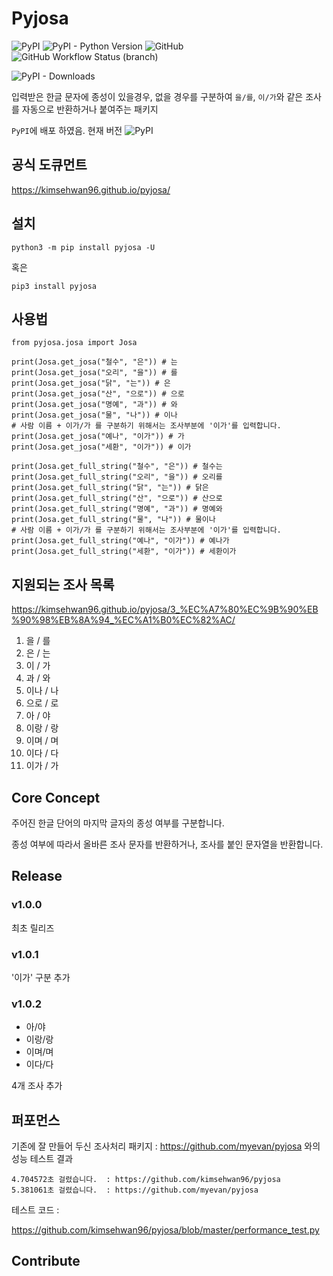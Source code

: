 # Pyjosa

![PyPI](https://img.shields.io/pypi/v/pyjosa?style=plastic)  ![PyPI - Python Version](https://img.shields.io/pypi/pyversions/pyjosa)
![GitHub](https://img.shields.io/github/license/kimsehwan96/pyjosa) ![GitHub Workflow Status (branch)](https://img.shields.io/github/workflow/status/kimsehwan96/pyjosa/Publish%20Python%20%F0%9F%90%8D%20distributions%20%F0%9F%93%A6%20to%20PyPI/release) 

![PyPI - Downloads](https://img.shields.io/pypi/dm/pyjosa) 

입력받은 한글 문자에 종성이 있을경우, 없을 경우를 구분하여 `을/를`, `이/가`와 같은 조사를 자동으로 반환하거나 붙여주는 패키지

`PyPI`에 배포 하였음. 현재 버전 ![PyPI](https://img.shields.io/pypi/v/pyjosa?style=plastic)

## 공식 도큐먼트

https://kimsehwan96.github.io/pyjosa/

## 설치

`python3 -m pip install pyjosa -U`

혹은

`pip3 install pyjosa`

## 사용법

```python3
from pyjosa.josa import Josa

print(Josa.get_josa("철수", "은")) # 는
print(Josa.get_josa("오리", "을")) # 를
print(Josa.get_josa("닭", "는")) # 은
print(Josa.get_josa("산", "으로")) # 으로
print(Josa.get_josa("명예", "과")) # 와
print(Josa.get_josa("물", "나")) # 이나
# 사람 이름 + 이가/가 를 구분하기 위해서는 조사부분에 '이가'를 입력합니다.
print(Josa.get_josa("예나", "이가")) # 가
print(Josa.get_josa("세환", "이가")) # 이가

print(Josa.get_full_string("철수", "은")) # 철수는
print(Josa.get_full_string("오리", "을")) # 오리를
print(Josa.get_full_string("닭", "는")) # 닭은
print(Josa.get_full_string("산", "으로")) # 산으로
print(Josa.get_full_string("명예", "과")) # 명예와
print(Josa.get_full_string("물", "나")) # 물이나
# 사람 이름 + 이가/가 를 구분하기 위해서는 조사부분에 '이가'를 입력합니다.
print(Josa.get_full_string("예나", "이가")) # 예나가
print(Josa.get_full_string("세환", "이가")) # 세환이가

```
## 지원되는 조사 목록

https://kimsehwan96.github.io/pyjosa/3_%EC%A7%80%EC%9B%90%EB%90%98%EB%8A%94_%EC%A1%B0%EC%82%AC/

1. 을 / 를
2. 은 / 는
3. 이 / 가
4. 과 / 와
5. 이나 / 나
6. 으로 / 로
7. 아 / 야
8. 이랑 / 랑
9. 이며 / 며
10. 이다 / 다
11. 이가 / 가

## Core Concept

주어진 한글 단어의 마지막 글자의 종성 여부를 구분합니다.

종성 여부에 따라서 올바른 조사 문자를 반환하거나, 조사를 붙인 문자열을 반환합니다.

## Release

### v1.0.0
최초 릴리즈

### v1.0.1
'이가' 구분 추가

### v1.0.2
- 아/야
- 이랑/랑
- 이며/며
- 이다/다

4개 조사 추가

## 퍼포먼스

기존에 잘 만들어 두신 조사처리 패키지 : https://github.com/myevan/pyjosa 와의 성능 테스트 결과

```console
4.704572초 걸렸습니다.  : https://github.com/kimsehwan96/pyjosa
5.381061초 걸렸습니다.  : https://github.com/myevan/pyjosa
```

테스트 코드 : 

https://github.com/kimsehwan96/pyjosa/blob/master/performance_test.py

## Contribute




